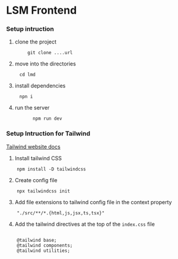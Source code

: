# LSM Frontend

### Setup intruction 

1. clone the project 

``` 
        git clone ....url

```
2. move into the directories

```   
     cd lmd

```
3.  install dependencies
``` 
     npn i 
```
4. run the server
```
          npm run dev
```

### Setup Intruction for Tailwind

[Tailwind website docs](https://tailwindcss.com/docs/installation)

1. Install tailwind CSS

```
    npm install -D tailwindcss
```
2. Create config file 

```
    npx tailwindcss init
```
3. Add file extensions to tailwind config file in the context property

```
    "./src/**/*.{html,js,jsx,ts,tsx}"
```
4. Add the tailwind directives at the top of the `index.css` file

```
    
    @tailwind base;
    @tailwind components;
    @tailwind utilities;
```